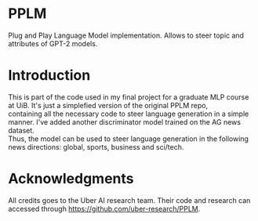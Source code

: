 # PPLM
Plug and Play Language Model implementation. Allows to steer topic and attributes of GPT-2 models.

# Introduction
This is part of the code used in my final project for a graduate MLP course at UiB. It's just a simplefied version of the original PPLM repo,  
containing all the necessary code to steer language generation in a simple manner. I've added another discriminator model trained on the AG news dataset.   
Thus, the model can be used to steer language generation in the following news directions: global, sports, business and sci/tech.

# Acknowledgments
All credits goes to the Uber AI research team. Their code and research can accessed through https://github.com/uber-research/PPLM.

